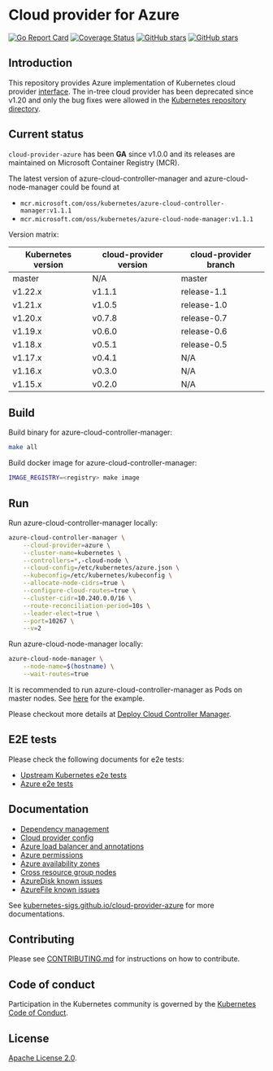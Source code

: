 # Cloud provider for Azure

[![Go Report Card](https://goreportcard.com/badge/sigs.k8s.io/cloud-provider-azure)](https://goreportcard.com/report/sigs.k8s.io/cloud-provider-azure)
[![Coverage Status](https://coveralls.io/repos/github/kubernetes-sigs/cloud-provider-azure/badge.svg?branch=master)](https://coveralls.io/github/kubernetes-sigs/cloud-provider-azure?branch=master)
[![GitHub stars](https://img.shields.io/github/stars/kubernetes-sigs/cloud-provider-azure.svg)](https://github.com/kubernetes-sigs/cloud-provider-azure/stargazers)
[![GitHub stars](https://img.shields.io/badge/contributions-welcome-orange.svg)](https://github.com/kubernetes-sigs/cloud-provider-azure/blob/master/CONTRIBUTING.md)

## Introduction

This repository provides Azure implementation of Kubernetes cloud provider [interface](https://github.com/kubernetes/cloud-provider). The in-tree cloud provider has been deprecated since v1.20 and only the bug fixes were allowed in the [Kubernetes repository directory](https://github.com/kubernetes/kubernetes/tree/master/staging/src/k8s.io/legacy-cloud-providers/azure).

## Current status

`cloud-provider-azure` has been **GA** since v1.0.0 and its releases are maintained on Microsoft Container Registry (MCR).

The latest version of azure-cloud-controller-manager and azure-cloud-node-manager could be found at

* `mcr.microsoft.com/oss/kubernetes/azure-cloud-controller-manager:v1.1.1`
* `mcr.microsoft.com/oss/kubernetes/azure-cloud-node-manager:v1.1.1`

Version matrix:

|Kubernetes version|cloud-provider version|cloud-provider branch|
|------------------|----------------------|---------------------|
| master           | N/A                  | master              |
| v1.22.x          | v1.1.1               | release-1.1         |
| v1.21.x          | v1.0.5               | release-1.0         |
| v1.20.x          | v0.7.8               | release-0.7         |
| v1.19.x          | v0.6.0               | release-0.6         |
| v1.18.x          | v0.5.1               | release-0.5         |
| v1.17.x          | v0.4.1               | N/A                 |
| v1.16.x          | v0.3.0               | N/A                 |
| v1.15.x          | v0.2.0               | N/A                 |

## Build

Build binary for azure-cloud-controller-manager:

```sh
make all
```

Build docker image for azure-cloud-controller-manager:

```sh
IMAGE_REGISTRY=<registry> make image
```

## Run

Run azure-cloud-controller-manager locally:

```sh
azure-cloud-controller-manager \
    --cloud-provider=azure \
    --cluster-name=kubernetes \
    --controllers=*,-cloud-node \
    --cloud-config=/etc/kubernetes/azure.json \
    --kubeconfig=/etc/kubernetes/kubeconfig \
    --allocate-node-cidrs=true \
    --configure-cloud-routes=true \
    --cluster-cidr=10.240.0.0/16 \
    --route-reconciliation-period=10s \
    --leader-elect=true \
    --port=10267 \
    --v=2
```

Run azure-cloud-node-manager locally:

```sh
azure-cloud-node-manager \
    --node-name=$(hostname) \
    --wait-routes=true
```

It is recommended to run azure-cloud-controller-manager as Pods on master nodes. See [here](examples/out-of-tree/cloud-controller-manager.yaml) for the example.

Please checkout more details at [Deploy Cloud Controller Manager](http://kubernetes-sigs.github.io/cloud-provider-azure/install/azure-ccm/).

## E2E tests

Please check the following documents for e2e tests:

- [Upstream Kubernetes e2e tests](http://kubernetes-sigs.github.io/cloud-provider-azure/development/e2e/e2e-tests/)
- [Azure e2e tests](http://kubernetes-sigs.github.io/cloud-provider-azure/development/e2e/e2e-tests-azure/)

## Documentation

- [Dependency management](http://kubernetes-sigs.github.io/cloud-provider-azure/development/dependencies/)
- [Cloud provider config](http://kubernetes-sigs.github.io/cloud-provider-azure/install/configs/)
- [Azure load balancer and annotations](http://kubernetes-sigs.github.io/cloud-provider-azure/topics/loadbalancer/)
- [Azure permissions](http://kubernetes-sigs.github.io/cloud-provider-azure/topics/azure-permissions/)
- [Azure availability zones](http://kubernetes-sigs.github.io/cloud-provider-azure/topics/availability-zones/)
- [Cross resource group nodes](http://kubernetes-sigs.github.io/cloud-provider-azure/topics/cross-resource-group-nodes/)
- [AzureDisk known issues](http://kubernetes-sigs.github.io/cloud-provider-azure/faq/known-issues/azuredisk/)
- [AzureFile known issues](http://kubernetes-sigs.github.io/cloud-provider-azure/faq/known-issues/azurefile/)

See [kubernetes-sigs.github.io/cloud-provider-azure](https://kubernetes-sigs.github.io/cloud-provider-azure/) for more documentations.

## Contributing

Please see [CONTRIBUTING.md](CONTRIBUTING.md) for instructions on how to contribute.

## Code of conduct

Participation in the Kubernetes community is governed by the [Kubernetes Code of Conduct](code-of-conduct.md).

## License

[Apache License 2.0](LICENSE).
